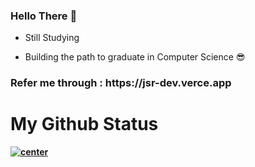 ### Hello There 👋

<!--
**Janiya21/Janiya21** is a ✨ _special_ ✨ repository because its `README.md` (this file) appears on your GitHub profile.

Here are some ideas to get you started:

- 🔭 I’m currently working on ...
- 🌱 I’m currently learning ...
- 👯 I’m looking to collaborate on ...
- 🤔 I’m looking for help with ...
- 💬 Ask me about ...
- 📫 How to reach me: ...
- 😄 Pronouns: ...
- ⚡ Fun fact: ...
-->
 - Still Studying 

 - Building the path to graduate in Computer Science 😎

<h3> Refer me through : https://jsr-dev.verce.app</h3>

<!-- <img src="https://cdn-icons.flaticon.com/png/512/2961/premium/2961321.png?token=exp=1636383874~hmac=9b44811d98a1b88b9a81d84df5fcc196" width="100" height="100"> -->

<h1><b> My Github Status <b></h1>
 
<a href="https://github.com/Janiya21">
  <img src="https://github-readme-stats.vercel.app/api?username=Janiya21&theme=dark" alt="center"&width = "300"></a> 

 
  
  
  
  
  
  
